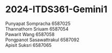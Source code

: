 # 2024-ITDS361-Gemini1
Punyapat Sompracha 6587025 \
Thannathorn Sriuam 6587054 \
Pawarit Wang 6587058 \
Pongpanot Sasawattrakul 6587092 \
Apisit Suksri 6587065 
